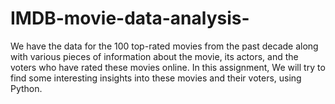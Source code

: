 # IMDB-movie-data-analysis-
We have the data for the 100 top-rated movies from the past decade along with various pieces of information about the movie, its actors, and the voters who have rated these movies online. In this assignment, We will try to find some interesting insights into these movies and their voters, using Python.

